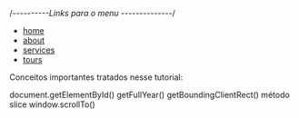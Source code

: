 /*----------Links para o menu --------------*/
<ul class="links">
  <li>
    <a href="#home" class="scroll-link">home</a>
  </li>
  <li>
    <a href="#about" class="scroll-link">about</a>
  </li>
  <li>
    <a href="#services" class="scroll-link">services</a>
  </li>
  <li>
    <a href="#tours" class="scroll-link">tours</a>
  </li>
</ul>


Conceitos importantes tratados nesse tutorial:

document.getElementById()
getFullYear()
getBoundingClientRect()
método slice
window.scrollTo()